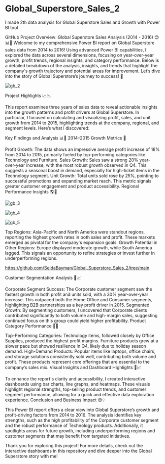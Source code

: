 # Global_Superstore_Sales_2
I made 2th data analysis for Global Superstore Sales and Growth with Power BI tool

GitHub Project Overview: Global Superstore Sales Analysis (2014 - 2016) 😊📊🚀
Welcome to my comprehensive Power BI report on Global Superstore sales data from 2014 to 2016! Using advanced Power BI capabilities, I explored the data across several dimensions, focusing on year-over-year growth, profit trends, regional insights, and category performance. Below is a detailed breakdown of the analysis, insights, and trends that highlight the company's growth trajectory and potential areas for improvement. Let’s dive into the story of Global Superstore’s journey to success! 🎉

![gb_2](https://github.com/user-attachments/assets/0b19a7b6-b7c2-4c8c-b55d-564d51d15ee8)


Project Highlights 📈📉

This report examines three years of sales data to reveal actionable insights into the growth patterns and profit drivers at Global Superstore. In particular, I focused on calculating and visualizing profit, sales, and unit growth from 2014 to 2015, highlighting trends at the company, regional, and segment levels. Here’s what I discovered:

Key Findings and Analysis 📊💼
2014–2015 Growth Metrics 🚀

Profit Growth: The data shows an impressive average profit increase of 18% from 2014 to 2015, primarily fueled by top-performing categories like Technology and Furniture.
Sales Growth: Sales saw a strong 20% year-over-year increase, with the most robust growth observed in Q4. This suggests a seasonal boost in demand, especially for high-ticket items in the Technology segment.
Unit Growth: Total units sold rose by 25%, pointing to successful promotions and expanding market reach. This metric signals greater customer engagement and product accessibility.
Regional Performance Insights 🌎📍

![gb_3](https://github.com/user-attachments/assets/61ea84a5-5cb2-494a-8d67-81522d928509)

![gb_4](https://github.com/user-attachments/assets/f5befd1a-8606-40f8-9c8e-1634650fc02e)

![gb_5](https://github.com/user-attachments/assets/36f51c0b-983d-40d2-80b5-652e25b5e24c)

Top Regions: Asia-Pacific and North America were standout regions, reporting the highest growth rates in both sales and profit. These markets emerged as pivotal for the company's expansion goals.
Growth Potential in Other Regions: Europe displayed moderate growth, while South America lagged. This signals an opportunity to refine strategies or invest further in underperforming regions.

https://github.com/SeldaBayman/Global_Superstore_Sales_2/tree/main

Customer Segmentation Analysis 👥📈

Corporate Segment Success: The Corporate customer segment saw the fastest growth in both profit and units sold, with a 30% year-over-year increase. This outpaced both the Home Office and Consumer segments, highlighting B2B partnerships as a key profit driver in 2015.
Segmented Growth: By segmenting customers, I uncovered that Corporate clients contributed significantly to both volume and high-margin sales, suggesting continued focus on this group could yield higher profitability.
Product Category Performance 💼🎯

Top-Performing Categories: Technology items, followed closely by Office Supplies, produced the highest profit margins. Furniture products grew at a slower pace but showed resilience in Q4, likely due to holiday season demand.
High-Demand Products: Popular items like laptops, office chairs, and storage solutions consistently sold well, contributing both volume and profit. These products represent core offerings that are essential to the company’s sales mix.
Visual Insights and Dashboard Highlights 🎨📈

To enhance the report's clarity and accessibility, I created interactive dashboards using bar charts, line graphs, and heatmaps. These visuals highlight regional strengths, top-selling product trends, and customer segment performance, allowing for a quick and effective data exploration experience.
Conclusion and Business Impact 😊💡

This Power BI report offers a clear view into Global Superstore’s growth and profit-driving factors from 2014 to 2016. The analysis identifies key strengths, such as the high profitability of the Corporate customer segment and the robust performance of Technology products. Additionally, it spotlights areas for future growth, including underperforming regions and customer segments that may benefit from targeted initiatives.

Thank you for exploring this project! For more details, check out the interactive dashboards in this repository and dive deeper into the Global Superstore story with me!
